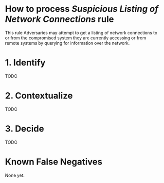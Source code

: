 # How to process *Suspicious Listing of Network Connections* rule
This rule Adversaries may attempt to get a listing of network connections to or from the compromised system they are currently accessing or from remote systems by querying for information over the network.

# 1. Identify
TODO

# 2. Contextualize
TODO

# 3. Decide
TODO

# Known False Negatives
None yet.
